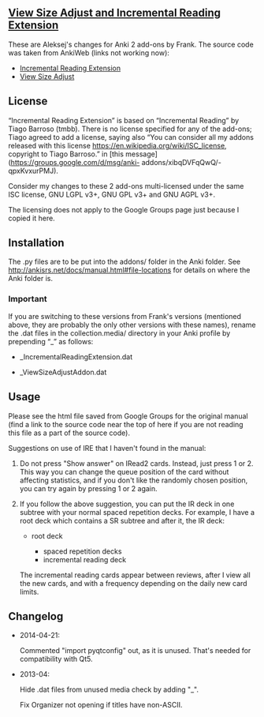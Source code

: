 ##  [View Size Adjust and Incremental Reading Extension](https://github.com/aleksejrs/anki-2.0-vsa-and-ire)

These are Aleksej's changes for Anki 2 add-ons by Frank.
The source code was taken from AnkiWeb (links not working now):

* [Incremental Reading Extension](https://ankiweb.net/shared/info/2880922486)
* [View Size Adjust](https://ankiweb.net/shared/info/3136737107)

## License

“Incremental Reading Extension” is based on “Incremental Reading”
by Tiago Barroso (tmbb). There is no license specified for any of
the add-ons; Tiago agreed to add a license, saying also “You can
consider all my addons released with this license
https://en.wikipedia.org/wiki/ISC_license, copyright to Tiago
Barroso.” in [this message](https://groups.google.com/d/msg/anki-
addons/xibqDVFqQwQ/-qpxKvxurPMJ).

Consider my changes to these 2 add-ons multi-licensed under the
same ISC license, GNU LGPL v3+, GNU GPL v3+ and GNU AGPL v3+.

The licensing does not apply to the Google Groups page just because
I copied it here.

## Installation

The .py files are to be put into the addons/ folder in the Anki
folder.  See <http://ankisrs.net/docs/manual.html#file-locations>
for details on where the Anki folder is.

### Important

If you are switching to these versions from Frank's versions
(mentioned above, they are probably the only other versions with
these names), rename the .dat files in the collection.media/
directory in your Anki profile by prepending “_” as follows:

* _IncrementalReadingExtension.dat

* _ViewSizeAdjustAddon.dat

## Usage

Please see the html file saved from Google Groups for the original
manual (find a link to the source code near the top of here if you
are not reading this file as a part of the source code).


Suggestions on use of IRE that I haven't found in the
manual:

1. Do not press "Show answer" on IRead2 cards.  Instead, just
press 1 or 2.  This way you can change the queue position of
the card without affecting statistics, and if you don't like the
randomly chosen position, you can try again by pressing 1 or 2
again.

2. If you follow the above suggestion, you can put the IR deck
in one subtree with your normal spaced repetition decks.  For
example, I have a root deck which contains a SR subtree and
after it, the IR deck:

    * root deck

        * spaced repetition decks
        * incremental reading deck

    The incremental reading cards appear between reviews, after
    I view all the new cards, and with a frequency depending on
    the daily new card limits.


## Changelog

* 2014-04-21:

     Commented "import pyqtconfig" out, as it is unused. That's needed for compatibility with Qt5.

* 2013-04:

    Hide .dat files from unused media check by adding "_".

    Fix Organizer not opening if titles have non-ASCII.
